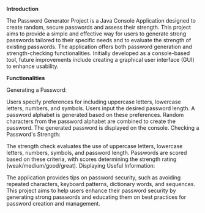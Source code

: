 **Introduction**

The Password Generator Project is a Java Console Application designed to create random, secure passwords and assess their strength. This project aims to provide a simple and effective way for users to generate strong passwords tailored to their specific needs and to evaluate the strength of existing passwords.
The application offers both password generation and strength-checking functionalities. Initially developed as a console-based tool, future improvements include creating a graphical user interface (GUI) to enhance usability.

**Functionalities**

Generating a Password:

Users specify preferences for including uppercase letters, lowercase letters, numbers, and symbols.
Users input the desired password length.
A password alphabet is generated based on these preferences.
Random characters from the password alphabet are combined to create the password.
The generated password is displayed on the console.
Checking a Password's Strength:

The strength check evaluates the use of uppercase letters, lowercase letters, numbers, symbols, and password length.
Passwords are scored based on these criteria, with scores determining the strength rating (weak/medium/good/great).
Displaying Useful Information:

The application provides tips on password security, such as avoiding repeated characters, keyboard patterns, dictionary words, and sequences.
This project aims to help users enhance their password security by generating strong passwords and educating them on best practices for password creation and management.
